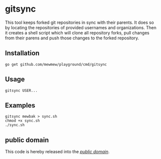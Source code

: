 gitsync
=======

This tool keeps forked git repositories in sync with their parents. It does so
by locating the repositories of provided usernames and organizations. Then it
creates a shell script which will clone all repository forks, pull changes from
their parens and push those changes to the forked repository.

Installation
------------

	go get github.com/mewmew/playground/cmd/gitsync

Usage
-----

	gitsync USER...

Examples
--------

	gitsync mewbak > sync.sh
	chmod +x sync.sh
	./sync.sh

public domain
-------------

This code is hereby released into the *[public domain][]*.

[public domain]: https://creativecommons.org/publicdomain/zero/1.0/
